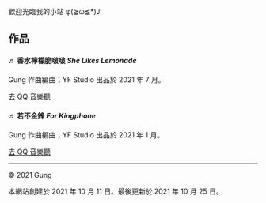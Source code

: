 
歡迎光臨我的小站 φ(≧ω≦*)♪


## 作品

#### ♬ 香水檸檬脆啵啵 *She Likes Lemonade*

Gung 作曲編曲；YF Studio 出品於 2021 年 7 月。

[去 QQ 音樂聽](https://i.y.qq.com/v8/playsong.html?songmid=003y0vQB0b1vQE&ADTAG=myqq&from=myqq&channel=10007100)   


#### ♬ 若不金鋒 *For Kingphone*

Gung 作曲編曲；YF Studio 出品於 2021 年 1 月。

[去 QQ 音樂聽](https://i.y.qq.com/v8/playsong.html?songmid=000cXLlb0j4jBQ&ADTAG=myqq&from=myqq&channel=10007100)  

---
© 2021 Gung 

本網站創建於 2021 年 10 月 11 日。最後更新於 2021 年 10 月 25 日。

